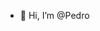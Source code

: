 - 👋 Hi, I’m @Pedro


<!---
PedroHB2/PedroHB2 is a ✨ special ✨ repository because its `README.md` (this file) appears on your GitHub profile.
You can click the Preview link to take a look at your changes.
--->

